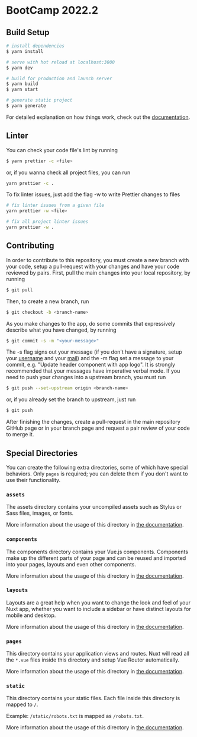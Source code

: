 # BootCamp 2022.2

## Build Setup

```bash
# install dependencies
$ yarn install

# serve with hot reload at localhost:3000
$ yarn dev

# build for production and launch server
$ yarn build
$ yarn start

# generate static project
$ yarn generate
```

For detailed explanation on how things work, check out the [documentation](https://nuxtjs.org).

## Linter

You can check your code file's lint by running

```bash
$ yarn prettier -c <file>
```

or, if you wanna check all project files, you can run

```bash
yarn prettier -c .
```

To fix linter issues, just add the flag -w to write Prettier changes to files

```bash
# fix linter issues from a given file
yarn prettier -w <file>

# fix all project linter issues
yarn prettier -w .
```

## Contributing

In order to contribute to this repository, you must create a new branch with your code, setup a pull-request with your changes and have your code reviewed by pairs. First, pull the
main changes into your local repository, by running

```bash
$ git pull
```

Then, to create a new branch, run

```bash
$ git checkout -b <branch-name>
```

As you make changes to the app, do some commits that expressively describe what you have changed, by running

```bash
$ git commit -s -m "<your-message>"
```

The -s flag signs out your message (if you don't have a signature, setup your [username](https://docs.github.com/en/get-started/getting-started-with-git/setting-your-username-in-git)
and your [mail](https://docs.github.com/en/github-ae@latest/account-and-profile/setting-up-and-managing-your-personal-account-on-github/managing-email-preferences/setting-your-commit-email-address))
and the -m flag set a message to your commit, e.g. "Update header component with app logo". It is strongly recommended that your messages have imperative verbal mode. If you need to
push your changes into a upstream branch, you must run

```bash
$ git push --set-upstream origin <branch-name>
```

or, if you already set the branch to upstream, just run

```bash
$ git push
```

After finishing the changes, create a pull-request in the main repository GitHub page or in your branch page and request a pair review of your code to merge it.

## Special Directories

You can create the following extra directories, some of which have special behaviors. Only `pages` is required; you can delete them if you don't want to use their functionality.

### `assets`

The assets directory contains your uncompiled assets such as Stylus or Sass files, images, or fonts.

More information about the usage of this directory in [the documentation](https://nuxtjs.org/docs/2.x/directory-structure/assets).

### `components`

The components directory contains your Vue.js components. Components make up the different parts of your page and can be reused and imported into your pages, layouts and even other components.

More information about the usage of this directory in [the documentation](https://nuxtjs.org/docs/2.x/directory-structure/components).

### `layouts`

Layouts are a great help when you want to change the look and feel of your Nuxt app, whether you want to include a sidebar or have distinct layouts for mobile and desktop.

More information about the usage of this directory in [the documentation](https://nuxtjs.org/docs/2.x/directory-structure/layouts).

### `pages`

This directory contains your application views and routes. Nuxt will read all the `*.vue` files inside this directory and setup Vue Router automatically.

More information about the usage of this directory in [the documentation](https://nuxtjs.org/docs/2.x/get-started/routing).

### `static`

This directory contains your static files. Each file inside this directory is mapped to `/`.

Example: `/static/robots.txt` is mapped as `/robots.txt`.

More information about the usage of this directory in [the documentation](https://nuxtjs.org/docs/2.x/directory-structure/static).
